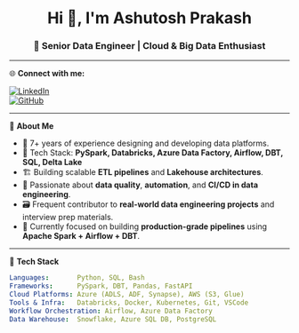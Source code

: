 <h1 align="center">Hi 👋, I'm Ashutosh Prakash</h1>
<h3 align="center">🚀 Senior Data Engineer | Cloud & Big Data Enthusiast</h3>

---

🌐 **Connect with me:**

[![LinkedIn](https://img.shields.io/badge/LinkedIn-blue?logo=linkedin&style=for-the-badge)](https://www.linkedin.com/in/ashutoshprakash/)  
[![GitHub](https://img.shields.io/badge/GitHub-black?logo=github&style=for-the-badge)](https://github.com/yourusername)

---

💼 **About Me**

- 🧠 7+ years of experience designing and developing data platforms.
- 🔧 Tech Stack: **PySpark, Databricks, Azure Data Factory, Airflow, DBT, SQL, Delta Lake**
- 🏗 Building scalable **ETL pipelines** and **Lakehouse architectures**.
- 🧪 Passionate about **data quality**, **automation**, and **CI/CD in data engineering**.
- 🗃️ Frequent contributor to **real-world data engineering projects** and interview prep materials.
- 🎯 Currently focused on building **production-grade pipelines** using **Apache Spark + Airflow + DBT**.

---

📌 **Tech Stack**

```yaml
Languages:       Python, SQL, Bash  
Frameworks:      PySpark, DBT, Pandas, FastAPI  
Cloud Platforms: Azure (ADLS, ADF, Synapse), AWS (S3, Glue)  
Tools & Infra:   Databricks, Docker, Kubernetes, Git, VSCode  
Workflow Orchestration: Airflow, Azure Data Factory  
Data Warehouse:  Snowflake, Azure SQL DB, PostgreSQL  
